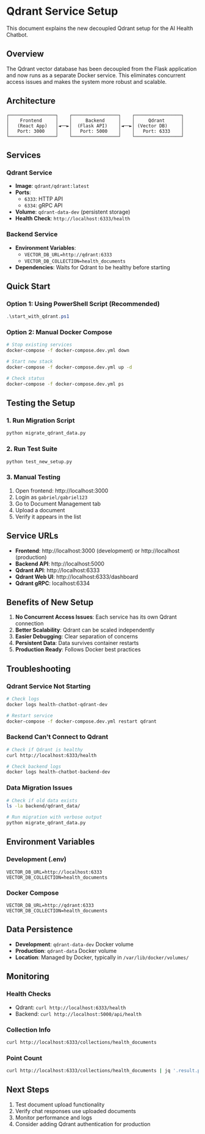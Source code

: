 # Qdrant Service Setup

This document explains the new decoupled Qdrant setup for the AI Health Chatbot.

## Overview

The Qdrant vector database has been decoupled from the Flask application and now runs as a separate Docker service. This eliminates concurrent access issues and makes the system more robust and scalable.

## Architecture

```
┌─────────────────┐    ┌─────────────────┐    ┌─────────────────┐
│    Frontend     │    │     Backend     │    │     Qdrant      │
│   (React App)   │◄──►│  (Flask API)    │◄──►│ (Vector DB)     │
│   Port: 3000    │    │   Port: 5000    │    │   Port: 6333    │
└─────────────────┘    └─────────────────┘    └─────────────────┘
```

## Services

### Qdrant Service
- **Image**: `qdrant/qdrant:latest`
- **Ports**:
  - `6333`: HTTP API
  - `6334`: gRPC API
- **Volume**: `qdrant-data-dev` (persistent storage)
- **Health Check**: `http://localhost:6333/health`

### Backend Service
- **Environment Variables**:
  - `VECTOR_DB_URL=http://qdrant:6333`
  - `VECTOR_DB_COLLECTION=health_documents`
- **Dependencies**: Waits for Qdrant to be healthy before starting

## Quick Start

### Option 1: Using PowerShell Script (Recommended)
```powershell
.\start_with_qdrant.ps1
```

### Option 2: Manual Docker Compose
```bash
# Stop existing services
docker-compose -f docker-compose.dev.yml down

# Start new stack
docker-compose -f docker-compose.dev.yml up -d

# Check status
docker-compose -f docker-compose.dev.yml ps
```

## Testing the Setup

### 1. Run Migration Script
```bash
python migrate_qdrant_data.py
```

### 2. Run Test Suite
```bash
python test_new_setup.py
```

### 3. Manual Testing
1. Open frontend: http://localhost:3000
2. Login as `gabriel/gabriel123`
3. Go to Document Management tab
4. Upload a document
5. Verify it appears in the list

## Service URLs

- **Frontend**: http://localhost:3000 (development) or http://localhost (production)
- **Backend API**: http://localhost:5000
- **Qdrant API**: http://localhost:6333
- **Qdrant Web UI**: http://localhost:6333/dashboard
- **Qdrant gRPC**: localhost:6334

## Benefits of New Setup

1. **No Concurrent Access Issues**: Each service has its own Qdrant connection
2. **Better Scalability**: Qdrant can be scaled independently
3. **Easier Debugging**: Clear separation of concerns
4. **Persistent Data**: Data survives container restarts
5. **Production Ready**: Follows Docker best practices

## Troubleshooting

### Qdrant Service Not Starting
```bash
# Check logs
docker logs health-chatbot-qdrant-dev

# Restart service
docker-compose -f docker-compose.dev.yml restart qdrant
```

### Backend Can't Connect to Qdrant
```bash
# Check if Qdrant is healthy
curl http://localhost:6333/health

# Check backend logs
docker logs health-chatbot-backend-dev
```

### Data Migration Issues
```bash
# Check if old data exists
ls -la backend/qdrant_data/

# Run migration with verbose output
python migrate_qdrant_data.py
```

## Environment Variables

### Development (.env)
```env
VECTOR_DB_URL=http://localhost:6333
VECTOR_DB_COLLECTION=health_documents
```

### Docker Compose
```env
VECTOR_DB_URL=http://qdrant:6333
VECTOR_DB_COLLECTION=health_documents
```

## Data Persistence

- **Development**: `qdrant-data-dev` Docker volume
- **Production**: `qdrant-data` Docker volume
- **Location**: Managed by Docker, typically in `/var/lib/docker/volumes/`

## Monitoring

### Health Checks
- Qdrant: `curl http://localhost:6333/health`
- Backend: `curl http://localhost:5000/api/health`

### Collection Info
```bash
curl http://localhost:6333/collections/health_documents
```

### Point Count
```bash
curl http://localhost:6333/collections/health_documents | jq '.result.points_count'
```

## Next Steps

1. Test document upload functionality
2. Verify chat responses use uploaded documents
3. Monitor performance and logs
4. Consider adding Qdrant authentication for production
